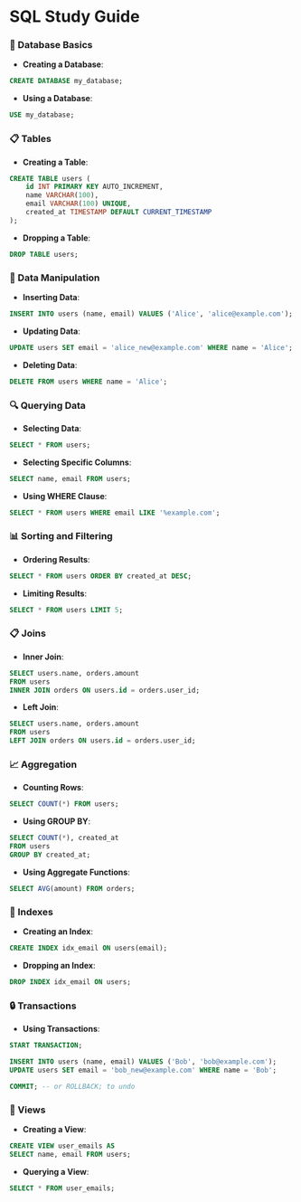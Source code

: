 # SQL Study Guide

### 📄 Database Basics
- **Creating a Database**:
```sql
CREATE DATABASE my_database;
```
- **Using a Database**:
```sql
USE my_database;
```

### 📋 Tables
- **Creating a Table**:
```sql
CREATE TABLE users (
    id INT PRIMARY KEY AUTO_INCREMENT,
    name VARCHAR(100),
    email VARCHAR(100) UNIQUE,
    created_at TIMESTAMP DEFAULT CURRENT_TIMESTAMP
);
```
- **Dropping a Table**:
```sql
DROP TABLE users;
```

### 🔄 Data Manipulation
- **Inserting Data**:
```sql
INSERT INTO users (name, email) VALUES ('Alice', 'alice@example.com');
```
- **Updating Data**:
```sql
UPDATE users SET email = 'alice_new@example.com' WHERE name = 'Alice';
```
- **Deleting Data**:
```sql
DELETE FROM users WHERE name = 'Alice';
```

### 🔍 Querying Data
- **Selecting Data**:
```sql
SELECT * FROM users;
```
- **Selecting Specific Columns**:
```sql
SELECT name, email FROM users;
```
- **Using WHERE Clause**:
```sql
SELECT * FROM users WHERE email LIKE '%example.com';
```

### 📊 Sorting and Filtering
- **Ordering Results**:
```sql
SELECT * FROM users ORDER BY created_at DESC;
```
- **Limiting Results**:
```sql
SELECT * FROM users LIMIT 5;
```

### 📋 Joins
- **Inner Join**:
```sql
SELECT users.name, orders.amount
FROM users
INNER JOIN orders ON users.id = orders.user_id;
```
- **Left Join**:
```sql
SELECT users.name, orders.amount
FROM users
LEFT JOIN orders ON users.id = orders.user_id;
```

### 📈 Aggregation
- **Counting Rows**:
```sql
SELECT COUNT(*) FROM users;
```
- **Using GROUP BY**:
```sql
SELECT COUNT(*), created_at
FROM users
GROUP BY created_at;
```
- **Using Aggregate Functions**:
```sql
SELECT AVG(amount) FROM orders;
```

### 🔑 Indexes
- **Creating an Index**:
```sql
CREATE INDEX idx_email ON users(email);
```
- **Dropping an Index**:
```sql
DROP INDEX idx_email ON users;
```

### 🔒 Transactions
- **Using Transactions**:
```sql
START TRANSACTION;

INSERT INTO users (name, email) VALUES ('Bob', 'bob@example.com');
UPDATE users SET email = 'bob_new@example.com' WHERE name = 'Bob';

COMMIT; -- or ROLLBACK; to undo
```

### 📜 Views
- **Creating a View**:
```sql
CREATE VIEW user_emails AS
SELECT name, email FROM users;
```
- **Querying a View**:
```sql
SELECT * FROM user_emails;
```

